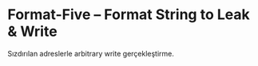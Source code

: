 # Format-Five – Format String to Leak & Write

Sızdırılan adreslerle arbitrary write gerçekleştirme.